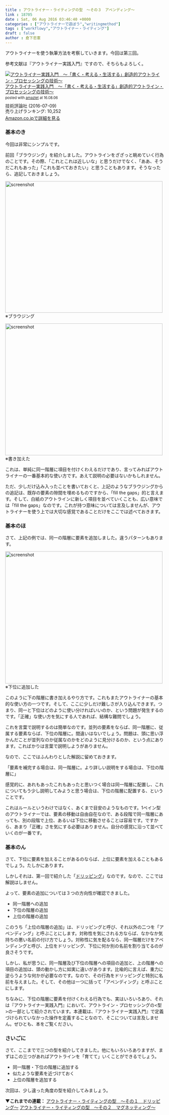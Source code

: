 ```yaml
---
title : アウトライナー・ライティングの型　〜その３　アペンディング〜
link : 18705
date : Sat, 06 Aug 2016 03:46:40 +0000
categories : ["アウトライナーで遊ぼう","writingmethod"]
tags : ["workflowy","アウトライナー・ライティング"]
draft : false
author : 倉下忠憲
---
```


アウトライナーを使う執筆方法を考察していきます。今回は第三回。

参考文献は『アウトライナー実践入門』ですので、そちらもよろしく。

<div class="amazlet-box" style="margin-bottom:0px;"><div class="amazlet-image" style="float:left;margin:0px 12px 1px 0px;"><a href="http://www.amazon.co.jp/exec/obidos/ASIN/B01I0TZWUK/rashita1000-22/ref=nosim/" name="amazletlink" target="_blank"><img src="http://ecx.images-amazon.com/images/I/51HoJpXhvnL._SL160_.jpg" alt="アウトライナー実践入門　～「書く・考える・生活する」創造的アウトライン・プロセッシングの技術～" style="border: none;" /></a></div><div class="amazlet-info" style="line-height:120%; margin-bottom: 10px"><div class="amazlet-name" style="margin-bottom:10px;line-height:120%"><a href="http://www.amazon.co.jp/exec/obidos/ASIN/B01I0TZWUK/rashita1000-22/ref=nosim/" name="amazletlink" target="_blank">アウトライナー実践入門　～「書く・考える・生活する」創造的アウトライン・プロセッシングの技術～</a><div class="amazlet-powered-date" style="font-size:80%;margin-top:5px;line-height:120%">posted with <a href="http://www.amazlet.com/" title="amazlet" target="_blank">amazlet</a> at 16.08.06</div></div><div class="amazlet-detail">技術評論社 (2016-07-09)<br />売り上げランキング: 10,252<br /></div><div class="amazlet-sub-info" style="float: left;"><div class="amazlet-link" style="margin-top: 5px"><a href="http://www.amazon.co.jp/exec/obidos/ASIN/B01I0TZWUK/rashita1000-22/ref=nosim/" name="amazletlink" target="_blank">Amazon.co.jpで詳細を見る</a></div></div></div><div class="amazlet-footer" style="clear: left"></div></div>

<h3>基本のき</h3>

今回は非常にシンプルです。

前回「ブラウジング」を紹介しました。アウトラインをざざっと眺めていく行為のことです。その際、「これとこれは近しいな」と思うだけでなく、「ああ、そうだこれもあった」「これも並べておきたい」と思うこともあります。そうなったら、追記しておきましょう。

<a href="https://rashita.net/blog/?attachment_id=18706" rel="attachment wp-att-18706"><img src="https://rashita.net/blog/wp-content/uploads/2016/08/screenshot-500x418.png" alt="screenshot" width="500" height="418" class="alignnone size-medium wp-image-18706" /></a>
※ブラウジング

<a href="https://rashita.net/blog/?attachment_id=18707" rel="attachment wp-att-18707"><img src="https://rashita.net/blog/wp-content/uploads/2016/08/screenshot1-500x419.png" alt="screenshot" width="500" height="419" class="alignnone size-medium wp-image-18707" /></a>
※書き加えた

これは、単純に同一階層に項目を付けくわえるだけであり、言ってみればアウトライナーの一番基本的な使い方です。あえて説明の必要はないかもしれません。

ただ、少しだけ込み入ったことを書いておくと、上記のようなブラウジングからの追記は、既存の要素の隙間を埋めるものですから、「fill the gaps」的と言えます。そして、白紙のアウトラインに新しく項目を並べていくことも、広い意味では「fill the gaps」なのです。これが持つ意味については言及しませんが、アウトライナーを使う上では大切な感覚であることだけをここでは述べておきます。

<h3>基本のほ</h3>

さて、上記の例では、同一の階層に要素を追加しました。違うパターンもあります。

<a href="https://rashita.net/blog/?attachment_id=18708" rel="attachment wp-att-18708"><img src="https://rashita.net/blog/wp-content/uploads/2016/08/screenshot2-500x420.png" alt="screenshot" width="500" height="420" class="alignnone size-medium wp-image-18708" /></a>
※下位に追加した

このように下の階層に書き加えるやり方です。これもまたアウトライナーの基本的な使い方の一つです。そして、ここに少しだけ難しさが入り込んできます。つまり、同一と下位はどのように使い分ければいいのか、という問題が発生するのです。「正確」な使い方を気にする人であれば、結構な難問でしょう。

これを言葉で説明するのは簡単なのです。並列の要素をならば、同一階層に、従属する要素ならば、下位の階層に。間違いはないでしょう。問題は、頭に思い浮かんだことが並列なのか従属なのかをどのように見分けるのか、という点にあります。こればかりは言葉で説明しようがありません。

なので、ここではふんわりとした解説に留めておきます。

「要素を補完する場合は、同一階層に。より詳しい説明をする場合は、下位の階層に」

感覚的に、あれもあったこれもあったと思いつく場合は同一階層に配置し、これについてもう少し説明してみようと思う場合は、下位の階層に配置する、ということです。

これはルールというわけではなく、あくまで目安のようなものです。1ペイン型のアウトライナーでは、要素の移動は自由自在なので、ある段階で同一階層にあっても、別の段階で上位、あるいは下位に移動させることは容易です。ですから、あまり「正確」さを気にする必要はありません。自分の感覚に沿って並べていくのが一番です。

<h3>基本のん</h3>

さて、下位に要素を加えることがあるのならば、上位に要素を加えることもあるでしょう。たしかにあります。

しかしそれは、第一回で紹介した「<a href="https://rashita.net/blog/?p=18629">ドリッピング</a>」なのです。なので、ここでは解説はしません。

よって、要素の追加については３つの方向性が確認できました。

<ul>
<li>同一階層への追加</li>
<li>下位の階層の追加</li>
<li>上位の階層の追加</li>
</ul>

このうち「上位の階層の追加」は、ドリッピングと呼び、それ以外の二つを「アペンディング」と呼ぶことにします。対称性を気にされる方ならば、なかなか気持ちの悪い名前の付け方でしょう。対称性に気を配るなら、同一階層だけをアペンディングと呼び、上位をドリッピング、下位に何か別の名前を割り当てるのが良さそうです。

しかし、私が思うに、同一階層及び下位の階層への項目の追加と、上の階層への項目の追加は、頭の動かし方に如実に違いがあります。比喩的に言えば、重力に逆らうような何かが必要なのです。なので、その行為をドリッピングと特別に名前を与えました。そして、その他は一つに括って「アペンディング」と呼ぶことにします。

ちなみに、下位の階層に要素を付けくわえる行為でも、実はいろいろあり、それは『アウトライナー実践入門』において、アウトライン・プロセッシングの<型>の一部として紹介されています。本連載は、『アウトライナー実践入門』で定義づけられていなかった操作を定義することなので、そこについては言及しません。ぜひとも、本をご覧ください。

<h3>さいごに</h3>

さて、ここまでで三つの型を紹介してきました。他にもいろいろありますが、まずはこの三つがあればアウトラインを「育てて」いくことができるでしょう。

<ul>
<li>同一階層・下位の階層に追加する</li>
<li>似たような要素を近づけておく</li>
<li>上位の階層を追加する</li>
</ul>

次回は、少し違った角度の型を紹介してみましょう。

<strong>▼これまでの連載：</strong>
<a href="https://rashita.net/blog/?p=18629">アウトライナー・ライティングの型　〜その１　ドリッピング〜</a>
<a href="https://rashita.net/blog/?p=18662">アウトライナー・ライティングの型　〜その２　マグネッティング〜</a>
